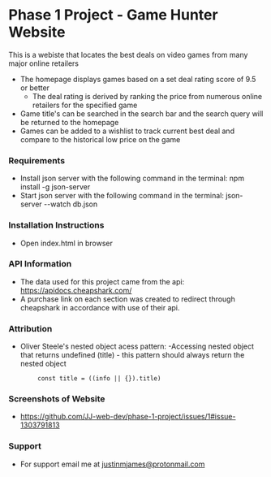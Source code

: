 # Phase 1 Project - Game Hunter Website
This is a webiste that locates the best deals on video games from many major online retailers
* The homepage displays games based on a set deal rating score of 9.5 or better
    * The deal rating is derived by ranking the price from numerous online retailers for the specified game
* Game title's can be searched in the search bar and the search query will be returned to the homepage
* Games can be added to a wishlist to track current best deal and compare to the historical low price on the game




### Requirements                                                
* Install json server with the following command in the terminal: npm install -g json-server
* Start json server with the following command in the terminal: json-server --watch db.json
    

### Installation Instructions
* Open index.html in browser


### API Information
* The data used for this project came from the api: https://apidocs.cheapshark.com/
* A purchase link on each section was created to redirect through cheapshark in accordance with use of their api.

### Attribution
* Oliver Steele's nested object acess pattern:
    -Accessing nested object that returns undefined (title) - this pattern should always return the nested object
```
        const title = ((info || {}).title)
```

### Screenshots of Website

* https://github.com/JJ-web-dev/phase-1-project/issues/1#issue-1303791813


### Support
* For support email me at justinmjames@protonmail.com